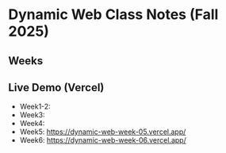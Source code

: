 # Dynamic Web Class Notes (Fall 2025)

## Weeks

## Live Demo (Vercel)
- Week1-2: 
- Week3: 
- Week4: 
- Week5: https://dynamic-web-week-05.vercel.app/
- Week6: https://dynamic-web-week-06.vercel.app/